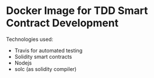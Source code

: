 # Docker Image for TDD Smart Contract Development
Technologies used:
- Travis for automated testing
- Solidity smart contracts
- Nodejs
- solc (as solidity compiler)


